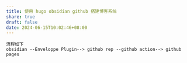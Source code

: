 ```yaml
---
title: 使用 hugo obsidian github 搭建博客系统
share: true
draft: false
date: 2024-06-15T10:02:46+08:00
---
```



```
流程如下
obsidian --Enveloppe Plugin--> github rep --github action--> github pages
```




